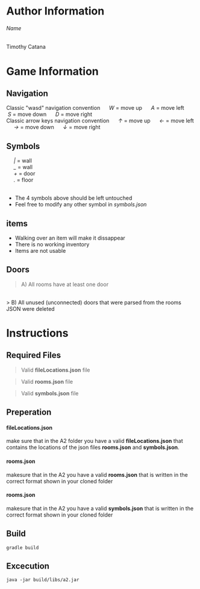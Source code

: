 # Author Information

###### Name
Timothy Catana

# Game Information

## Navigation

Classic "wasd" navigation convention
&nbsp; &nbsp; &nbsp;*W* = move up
&nbsp; &nbsp; &nbsp;*A* = move left
&nbsp; &nbsp; &nbsp;*S* = move down
&nbsp; &nbsp; &nbsp;*D* = move right
<br>
Classic arrow keys navigation convention
&nbsp; &nbsp; &nbsp;*↑* = move up
&nbsp; &nbsp; &nbsp;*←* = move left
&nbsp; &nbsp; &nbsp;*→* = move down
&nbsp; &nbsp; &nbsp;*↓* = move right
<br>

## Symbols

&nbsp; &nbsp; &nbsp;*|* = wall<br>
&nbsp; &nbsp; &nbsp;*_* = wall<br>
&nbsp; &nbsp; &nbsp;*+* = door<br>
&nbsp; &nbsp; &nbsp;*.* = floor
<br>
<br>
- The 4 symbols above should be left untouched
- Feel free to modify any other symbol in *symbols.json*

## items

- Walking over an item will make it dissappear
- There is no working inventory
- Items are not usable

## Doors
> A) All rooms have at least one door
<br>
> B) All unused (unconnected) doors that were parsed from the rooms JSON were deleted  


# Instructions 

## Required Files
> Valid **fileLocations.json** file     

> Valid **rooms.json** file     

> Valid **symbols.json** file

## Preperation

#### fileLocations.json
make sure that in the A2 folder you have a valid **fileLocations.json** that contains the locations of the json files **rooms.json** and **symbols.json**.  

#### rooms.json
makesure that in the A2 you have a valid **rooms.json** that is written in the correct format shown in your cloned folder

#### rooms.json
makesure that in the A2 you have a valid **symbols.json** that is written in the correct format shown in your cloned folder

## Build
`gradle build`

## Excecution
`java -jar build/libs/a2.jar`
